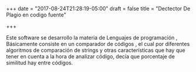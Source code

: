 +++
date = "2017-08-24T21:28:19-05:00"
draft = false
title = "Dectector De Plagio en codigo fuente"

+++

Este software se desarrollo la materia de Lenguajes de programación , Básicamente consiste en un comparador de códigos , el cual por diferentes algoritmos de comparación de strings y otras características que hay que tener en cuenta a la hora de analizar código, decía que porcentaje de similitud hay entre códigos.
